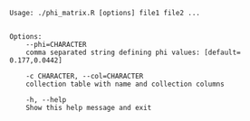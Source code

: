     Usage: ./phi_matrix.R [options] file1 file2 ...


    Options:
        --phi=CHARACTER
        comma separated string defining phi values: [default= 0.177,0.0442]

        -c CHARACTER, --col=CHARACTER
		collection table with name and collection columns

        -h, --help
        Show this help message and exit
